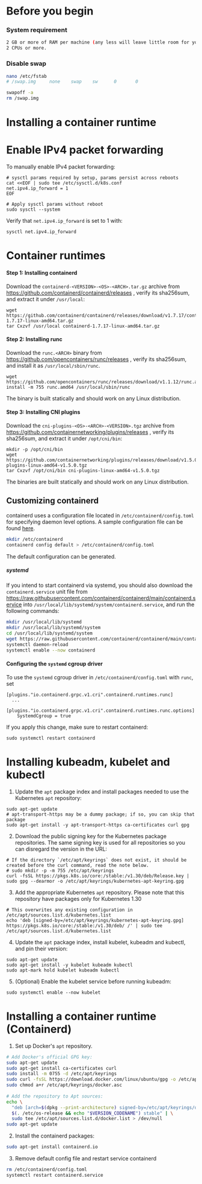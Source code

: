 # Before you begin
### System requirement
```bash
2 GB or more of RAM per machine (any less will leave little room for your apps).
2 CPUs or more.
```

### Disable swap
```bash
nano /etc/fstab
# /swap.img     none    swap    sw      0       0
```
```bash
swapoff -a
rm /swap.img
```



# Installing a container runtime


# Enable IPv4 packet forwarding
To manually enable IPv4 packet forwarding:
```shell
# sysctl params required by setup, params persist across reboots
cat <<EOF | sudo tee /etc/sysctl.d/k8s.conf
net.ipv4.ip_forward = 1
EOF

# Apply sysctl params without reboot
sudo sysctl --system
```
Verify that `net.ipv4.ip_forward` is set to 1 with:
```shell
sysctl net.ipv4.ip_forward
```


# Container runtimes
#### Step 1: Installing containerd

Download the `containerd-<VERSION>-<OS>-<ARCH>.tar.gz` archive from https://github.com/containerd/containerd/releases ,
verify its sha256sum, and extract it under `/usr/local`:

```console
wget https://github.com/containerd/containerd/releases/download/v1.7.17/containerd-1.7.17-linux-amd64.tar.gz
tar Cxzvf /usr/local containerd-1.7.17-linux-amd64.tar.gz
```

#### Step 2: Installing runc

Download the `runc.<ARCH>` binary from https://github.com/opencontainers/runc/releases ,
verify its sha256sum, and install it as `/usr/local/sbin/runc`.

```console
wget https://github.com/opencontainers/runc/releases/download/v1.1.12/runc.amd64
install -m 755 runc.amd64 /usr/local/sbin/runc
```

The binary is built statically and should work on any Linux distribution.

#### Step 3: Installing CNI plugins

Download the `cni-plugins-<OS>-<ARCH>-<VERSION>.tgz` archive from https://github.com/containernetworking/plugins/releases ,
verify its sha256sum, and extract it under `/opt/cni/bin`:

```console
mkdir -p /opt/cni/bin
wget https://github.com/containernetworking/plugins/releases/download/v1.5.0/cni-plugins-linux-amd64-v1.5.0.tgz
tar Cxzvf /opt/cni/bin cni-plugins-linux-amd64-v1.5.0.tgz
```

The binaries are built statically and should work on any Linux distribution.

## Customizing containerd

containerd uses a configuration file located in `/etc/containerd/config.toml` for specifying daemon level options.
A sample configuration file can be found [here](/docs/man/containerd-config.toml.5.md).
```bash
mkdir /etc/containerd
containerd config default > /etc/containerd/config.toml
```
The default configuration can be generated.

##### systemd
If you intend to start containerd via systemd, you should also download the `containerd.service` unit file from
https://raw.githubusercontent.com/containerd/containerd/main/containerd.service into `/usr/local/lib/systemd/system/containerd.service`,
and run the following commands:

```bash
mkdir /usr/local/lib/systemd
mkdir /usr/local/lib/systemd/system
cd /usr/local/lib/systemd/system
wget https://raw.githubusercontent.com/containerd/containerd/main/containerd.service
systemctl daemon-reload
systemctl enable --now containerd
```

#### Configuring the `systemd` cgroup driver

To use the `systemd` cgroup driver in `/etc/containerd/config.toml` with `runc`, set

```
[plugins."io.containerd.grpc.v1.cri".containerd.runtimes.runc]
  ...
  [plugins."io.containerd.grpc.v1.cri".containerd.runtimes.runc.options]
    SystemdCgroup = true
```

If you apply this change, make sure to restart containerd:

```shell
sudo systemctl restart containerd
```

# Installing kubeadm, kubelet and kubectl
1. Update the `apt` package index and install packages needed to use the Kubernetes `apt` repository:

```shell
sudo apt-get update
# apt-transport-https may be a dummy package; if so, you can skip that package
sudo apt-get install -y apt-transport-https ca-certificates curl gpg
```

2. Download the public signing key for the Kubernetes package repositories.
   The same signing key is used for all repositories so you can disregard the version in the URL:

```shell
# If the directory `/etc/apt/keyrings` does not exist, it should be created before the curl command, read the note below.
# sudo mkdir -p -m 755 /etc/apt/keyrings
curl -fsSL https://pkgs.k8s.io/core:/stable:/v1.30/deb/Release.key | sudo gpg --dearmor -o /etc/apt/keyrings/kubernetes-apt-keyring.gpg
```

3. Add the appropriate Kubernetes `apt` repository.
   Please note that this repository have packages only for Kubernetes 1.30

```shell
# This overwrites any existing configuration in /etc/apt/sources.list.d/kubernetes.list
echo 'deb [signed-by=/etc/apt/keyrings/kubernetes-apt-keyring.gpg] https://pkgs.k8s.io/core:/stable:/v1.30/deb/ /' | sudo tee /etc/apt/sources.list.d/kubernetes.list
```

4. Update the `apt` package index, install kubelet, kubeadm and kubectl, and pin their version:

```shell
sudo apt-get update
sudo apt-get install -y kubelet kubeadm kubectl
sudo apt-mark hold kubelet kubeadm kubectl
```

5. (Optional) Enable the kubelet service before running kubeadm:

```shell
sudo systemctl enable --now kubelet
```

# Installing a container runtime (Containerd)
1. Set up Docker's `apt` repository.

```bash
# Add Docker's official GPG key:
sudo apt-get update
sudo apt-get install ca-certificates curl
sudo install -m 0755 -d /etc/apt/keyrings
sudo curl -fsSL https://download.docker.com/linux/ubuntu/gpg -o /etc/apt/keyrings/docker.asc
sudo chmod a+r /etc/apt/keyrings/docker.asc
   
# Add the repository to Apt sources:
echo \
  "deb [arch=$(dpkg --print-architecture) signed-by=/etc/apt/keyrings/docker.asc] https://download.docker.com/linux/ubuntu \
  $(. /etc/os-release && echo "$VERSION_CODENAME") stable" | \
  sudo tee /etc/apt/sources.list.d/docker.list > /dev/null
sudo apt-get update
```
2. Install the containerd packages:
   
```bash
sudo apt-get install containerd.io
```

3. Remove default config file and restart service containerd
```bash
rm /etc/containerd/config.toml
systemctl restart containerd.service
```
